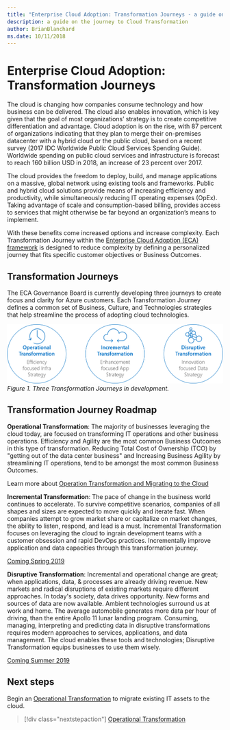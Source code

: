 ```yaml
---
title: "Enterprise Cloud Adoption: Transformation Journeys - a guide on the journey to Cloud Transformation"
description: a guide on the journey to Cloud Transformation
author: BrianBlanchard
ms.date: 10/11/2018
---
```


# Enterprise Cloud Adoption: Transformation Journeys

The cloud is changing how companies consume technology and how business can be delivered. The cloud also enables innovation, which is key given that the goal of most organizations’ strategy is to create competitive differentiation and advantage. Cloud adoption is on the rise, with 87 percent of organizations indicating that they plan to merge their
on-premises datacenter with a hybrid cloud or the public cloud, based on a recent survey (2017 IDC Worldwide Public Cloud Services Spending Guide).  Worldwide spending on public cloud services and infrastructure is forecast to reach 160 billion USD in 2018, an increase of 23 percent over 2017.

The cloud provides the freedom to deploy, build, and manage applications on a massive, global network using existing tools and frameworks. Public and hybrid cloud solutions provide means of increasing efficiency and productivity, while simultaneously reducing IT operating expenses (OpEx). Taking advantage of scale and consumption-based billing, provides access to services that might otherwise be far beyond an organization’s means to implement.

With these benefits come increased options and increase complexity. Each Transformation Journey within the [Enterprise Cloud Adoption (ECA) framework](../../overview.md) is designed to reduce complexity by defining a personalized journey that fits specific customer objectives or Business Outcomes.

## Transformation Journeys

The ECA Governance Board is currently developing three journeys to create focus and clarity for Azure customers. Each Transformation Journey defines a common set of Business, Culture, and Technologies strategies that help streamline the process of adopting cloud technologies.

![Three Transformation Journeys](../_images/transformation-journeys.png)
*Figure 1. Three Transformation Journeys in development.*

## Transformation Journey Roadmap

**Operational Transformation**: The majority of businesses leveraging the cloud today, are focused on transforming IT operations and other business operations. Efficiency and Agility are the most common Business Outcomes in this type of transformation. Reducing Total Cost of Ownership (TCO) by "getting out of the data center business" and Increasing Business Agility by streamlining IT operations, tend to be amongst the most common Business Outcomes.

Learn more about [Operation Transformation and Migrating to the Cloud](operational-transformation/overview.md)

**Incremental Transformation**: The pace of change in the business world continues to accelerate. To survive competitive scenarios, companies of all shapes and sizes are expected to move quickly and iterate fast. When companies attempt to grow market share or capitalize on market changes, the ability to listen, respond, and lead is a must. Incremental Transformation focuses on leveraging the cloud to ingrain development teams with a customer obsession and rapid DevOps practices. Incrementally improve application and data capacities through this transformation journey.

[Coming Spring 2019](incremental-transformation.md)

**Disruptive Transformation**: Incremental and operational change are great; when applications, data, & processes are already driving revenue. New markets and radical disruptions of existing markets require different approaches. In today's society, data drives opportunity. New forms and sources of data are now available. Ambient technologies surround us at work and home. The average automobile generates more data per hour of driving, than the entire Apollo 11 lunar landing program. Consuming, managing, interpreting and predicting data in disruptive transformations requires modern approaches to services, applications, and data management. The cloud enables these tools and technologies; Disruptive Transformation equips businesses to use them wisely.

[Coming Summer 2019](disruptive-transformation.md)

## Next steps

Begin an [Operational Transformation](operational-transformation/overview.md) to migrate existing IT assets to the cloud.

> [!div class="nextstepaction"]
> [Operational Transformation](operational-transformation/overview.md)